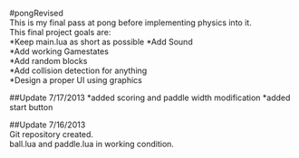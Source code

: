 #pongRevised  
This is my final pass at pong before implementing physics into it.  
This final project goals are:  
*Keep main.lua as short as possible
*Add Sound  
*Add working Gamestates  
*Add random blocks  
*Add collision detection for anything  
*Design a proper UI using graphics  

##Update 7/17/2013
*added scoring and paddle width modification
*added start button

##Update 7/16/2013  
Git repository created.  
ball.lua and paddle.lua in working condition.